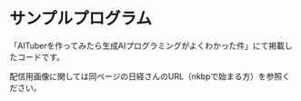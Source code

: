 # サンプルプログラム
「AITuberを作ってみたら生成AIプログラミングがよくわかった件」にて掲載したコードです。

配信用画像に関しては同ページの日経さんのURL（nkbpで始まる方）を参照ください。